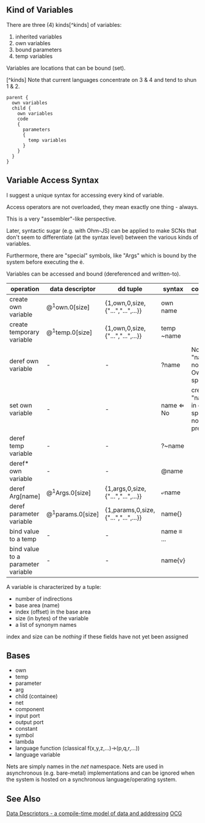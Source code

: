 ## Kind of Variables
There are three (4) kinds[^kinds] of variables:
1. inherited variables
2. own variables
3. bound parameters
4. temp variables

Variables are locations that can be bound (set).

[^kinds] Note that current languages concentrate on 3 & 4 and tend to shun 1 & 2.

```
parent { 
  own variables
  child {
    own variables
	code 
	{
	  parameters
      {
	    temp variables
      }
    }
  }
}
```
## Variable Access Syntax
I suggest a unique syntax for accessing every kind of variable.

Access operators are not overloaded, they mean exactly one thing - always.

This is a very "assembler"-like perspective.

Later, syntactic sugar (e.g. with Ohm-JS) can be applied to make SCNs that don't seem to differentiate (at the syntax level) between the various kinds of variables.

Furthermore, there are "special" symbols, like "Args" which is bound by the system before executing the ė.

Variables can be accessed and bound (dereferenced and written-to).

operation | data descriptor | dd tuple | syntax | comment
--- | ---| --- | --- | ---
create own variable | @$^1$own.0[size] | {1,own,0,size,{"...","...",...}} | own name | 
create temporary variable | @$^1$temp.0[size] | {1,own,0,size,{"...","...",...}} | temp ~name | 
deref own variable | - | - | ?name | None if "name" is not in Own space
set own variable | - | - |name ⇐ No | creates "name" in own space, if not present
deref temp variable | - | - | ?~name | 
deref* own variable | - | - |@name | 
deref Arg[name] | @$^1$Args.0[size] | {1,args,0,size,{"...","...",...}} | ⤶name | 
deref parameter variable | @$^1$params.0[size] | {1,params,0,size,{"...","...",...}} | name{} | 
bind value to a temp | - | - |name ≡ ... | 
bind value to a parameter variable | - | - | name{v} | 

A variable is characterized by a tuple:
- number of indirections
- base area (name)
- index (offset) in the base area
- size (in bytes) of the variable
- a list of synonym names

index and size can be *nothing* if these fields have not yet been assigned

## Bases
- own
- temp
- parameter
- arg
- child (containee)
- net
- component
- input port
- output port
- constant
- symbol
- lambda
- language function (classical f(x,y,z,...)->(p,q,r,...))
- language variable

Nets are simply names in the *net* namespace.  Nets are used in asynchronous (e.g. bare-metal) implementations and can be ignored when the system is hosted on a synchronous language/operating system.

## See Also
[Data Descriptors - a compile-time model of data and addressing](https://dl.acm.org/doi/10.1145/24039.24051)
[OCG](https://books.google.ca/books/about/An_Orthogonal_Model_for_Code_Generation.html?id=X0OaMQEACAAJ&redir_esc=y)
